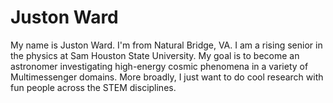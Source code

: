 # Juston Ward

My name is Juston Ward. I'm from Natural Bridge, VA. I am a rising senior in the physics at Sam Houston State University. My goal is to become an astronomer investigating high-energy cosmic phenomena in a variety of Multimessenger domains. More broadly, I just want to do cool research with fun people across the STEM disciplines. 
